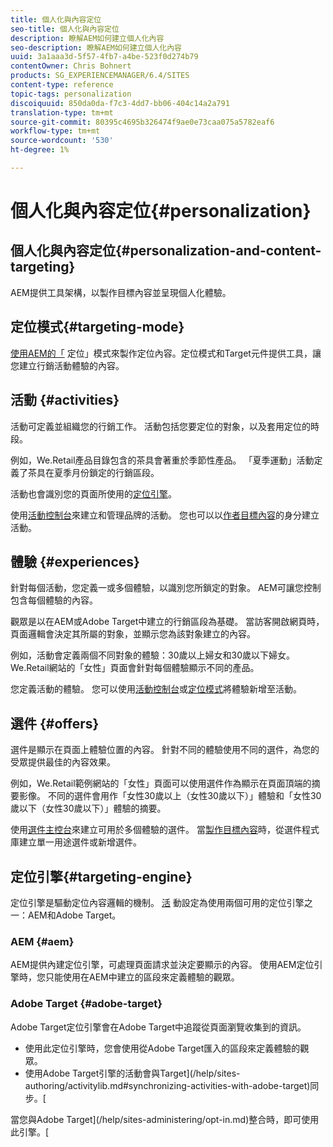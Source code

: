 ```yaml
---
title: 個人化與內容定位
seo-title: 個人化與內容定位
description: 瞭解AEM如何建立個人化內容
seo-description: 瞭解AEM如何建立個人化內容
uuid: 3a1aaa3d-5f57-4fb7-a4be-523f0d274b79
contentOwner: Chris Bohnert
products: SG_EXPERIENCEMANAGER/6.4/SITES
content-type: reference
topic-tags: personalization
discoiquuid: 850da0da-f7c3-4dd7-bb06-404c14a2a791
translation-type: tm+mt
source-git-commit: 80395c4695b326474f9ae0e73caa075a5782eaf6
workflow-type: tm+mt
source-wordcount: '530'
ht-degree: 1%

---
```



# 個人化與內容定位{#personalization}

## 個人化與內容定位{#personalization-and-content-targeting}

AEM提供工具架構，以製作目標內容並呈現個人化體驗。

## 定位模式{#targeting-mode}

[使用AEM的「](/help/sites-authoring/content-targeting-touch.md) 定位」模式來製作定位內容。定位模式和Target元件提供工具，讓您建立行銷活動體驗的內容。

## 活動 {#activities}

活動可定義並組織您的行銷工作。 活動包括您要定位的對象，以及套用定位的時段。

例如，We.Retail產品目錄包含的茶具會著重於季節性產品。 「夏季運動」活動定義了茶具在夏季月份鎖定的行銷區段。

活動也會識別您的頁面所使用的[定位引擎](/help/sites-authoring/personalization.md#targeting-engine)。

使用[活動控制台](/help/sites-authoring/activitylib.md)來建立和管理品牌的活動。 您也可以以[作者目標內容](/help/sites-authoring/content-targeting-touch.md)的身分建立活動。

## 體驗 {#experiences}

針對每個活動，您定義一或多個體驗，以識別您所鎖定的對象。 AEM可讓您控制包含每個體驗的內容。

觀眾是以在AEM或Adobe Target中建立的行銷區段為基礎。 當訪客開啟網頁時，頁面邏輯會決定其所屬的對象，並顯示您為該對象建立的內容。

例如，活動會定義兩個不同對象的體驗：30歲以上婦女和30歲以下婦女。 We.Retail網站的「女性」頁面會針對每個體驗顯示不同的產品。

您定義活動的體驗。 您可以使用[活動控制台](/help/sites-authoring/activitylib.md#adding-editing-an-activity-using-the-activities-console)或[定位模式](/help/sites-authoring/content-targeting-touch.md#adding-and-removing-experiences-using-targeting-mode)將體驗新增至活動。

## 選件 {#offers}

選件是顯示在頁面上體驗位置的內容。 針對不同的體驗使用不同的選件，為您的受眾提供最佳的內容效果。

例如，We.Retail範例網站的「女性」頁面可以使用選件作為顯示在頁面頂端的摘要影像。 不同的選件會用作「女性30歲以上（女性30歲以下）」體驗和「女性30歲以下（女性30歲以下）」體驗的摘要。

使用[選件主控台](/help/sites-authoring/offerlib.md)來建立可用於多個體驗的選件。 當[製作目標內容](/help/sites-authoring/content-targeting-touch.md)時，從選件程式庫建立單一用途選件或新增選件。

## 定位引擎{#targeting-engine}

定位引擎是驅動定位內容邏輯的機制。 [活](/help/sites-authoring/activitylib.md) 動設定為使用兩個可用的定位引擎之一：AEM和Adobe Target。

### AEM {#aem}

AEM提供內建定位引擎，可處理頁面請求並決定要顯示的內容。 使用AEM定位引擎時，您只能使用在AEM中建立的區段來定義體驗的觀眾。

### Adobe Target {#adobe-target}

Adobe Target定位引擎會在Adobe Target中追蹤從頁面瀏覽收集到的資訊。

* 使用此定位引擎時，您會使用從Adobe Target匯入的區段來定義體驗的觀眾。
* 使用Adobe Target引擎的活動會與Target](/help/sites-authoring/activitylib.md#synchronizing-activities-with-adobe-target)同步。[

當您與Adobe Target](/help/sites-administering/opt-in.md)整合時，即可使用此引擎。[
